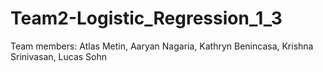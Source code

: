 # Team2-Logistic_Regression_1_3

Team members: Atlas Metin, Aaryan Nagaria, Kathryn Benincasa, Krishna Srinivasan, Lucas Sohn
